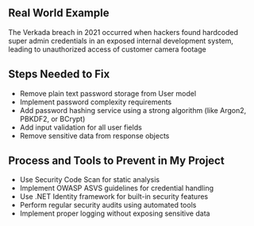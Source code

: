 ## Real World Example

The Verkada breach in 2021 occurred when hackers found hardcoded super admin credentials in an exposed internal development system, leading to unauthorized access of customer camera footage

## Steps Needed to Fix

- Remove plain text password storage from User model
- Implement password complexity requirements
- Add password hashing service using a strong algorithm (like Argon2, PBKDF2, or BCrypt)
- Add input validation for all user fields
- Remove sensitive data from response objects

## Process and Tools to Prevent in My Project

- Use Security Code Scan for static analysis
- Implement OWASP ASVS guidelines for credential handling
- Use .NET Identity framework for built-in security features
- Perform regular security audits using automated tools
- Implement proper logging without exposing sensitive data
